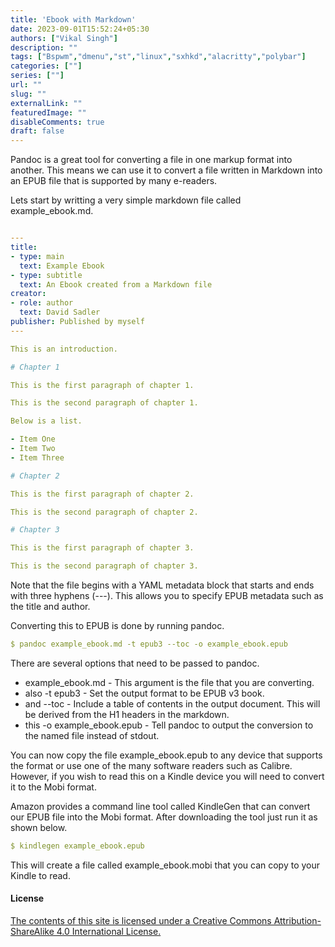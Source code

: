 ```yaml
---
title: 'Ebook with Markdown'
date: 2023-09-01T15:52:24+05:30
authors: ["Vikal Singh"]
description: ""
tags: ["Bspwm","dmenu","st","linux","sxhkd","alacritty","polybar"]
categories: [""]
series: [""]
url: ""
slug: ""
externalLink: ""
featuredImage: ""
disableComments: true
draft: false
---
```


Pandoc is a great tool for converting a file in one markup format into another. This means we can use it to convert a file written in Markdown into an EPUB file that is supported by many e-readers.

Lets start by writting a very simple markdown file called example_ebook.md.


```yaml

---
title:
- type: main
  text: Example Ebook
- type: subtitle
  text: An Ebook created from a Markdown file
creator:
- role: author
  text: David Sadler
publisher: Published by myself
---

This is an introduction.

# Chapter 1

This is the first paragraph of chapter 1.

This is the second paragraph of chapter 1.

Below is a list.

- Item One
- Item Two
- Item Three

# Chapter 2

This is the first paragraph of chapter 2.

This is the second paragraph of chapter 2.

# Chapter 3

This is the first paragraph of chapter 3.

This is the second paragraph of chapter 3.
```

Note that the file begins with a YAML metadata block that starts and ends with three hyphens (---). This allows you to specify EPUB metadata such as the title and author.

Converting this to EPUB is done by running pandoc.

```yaml
$ pandoc example_ebook.md -t epub3 --toc -o example_ebook.epub
```

There are several options that need to be passed to pandoc.

- example_ebook.md - This argument is the file that you are converting.
- also -t epub3 - Set the output format to be EPUB v3 book.
- and --toc - Include a table of contents in the output document. This will be derived from the H1 headers in the markdown.
- this -o example_ebook.epub - Tell pandoc to output the conversion to the named file instead of stdout.

You can now copy the file example_ebook.epub to any device that supports the format or use one of the many software readers such as Calibre. However, if you wish to read this on a Kindle device you will need to convert it to the Mobi format.

Amazon provides a command line tool called KindleGen that can convert our EPUB file into the Mobi format. After downloading the tool just run it as shown below.


```yaml
$ kindlegen example_ebook.epub
```

This will create a file called example_ebook.mobi that you can copy to your Kindle to read.



#### License 

[The contents of this site is licensed under a Creative Commons Attribution-ShareAlike 4.0 International License.](https://creativecommons.org/licenses/by-sa/4.0/)


